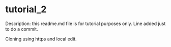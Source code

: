 # tutorial_2
Description: this readme.md file is for tutorial purposes only.
Line added just to do a commit.

Cloning using https and local edit.

